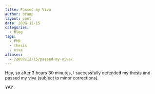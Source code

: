 ```yaml
---
title: Passed my Viva
author: bramp
layout: post
date: 2008-12-15
categories:
  - Blog
tags:
  - PhD
  - thesis
  - viva
aliases:
  - /2008/12/15/passed-my-viva/
---
```

Hey, so after 3 hours 30 minutes, I successfully defended my thesis and passed my viva (subject to minor corrections).

YAY
